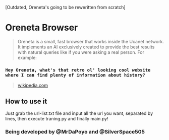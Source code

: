 [Outdated, Oreneta's going to be reweritten from scratch]
# Oreneta Browser
> Oreneta is a small, fast browser that works inside the Ucanet network.
> It implements an AI exclusively created to provide the best results with natural 
queries like if you were asking a real person. For example:
### ```Hey Oreneta, what's that retro ol' looking cool website where I can find plenty of information about history? ```
> [wikipedia.com](https://wikipedia.com)

## How to use it

Just grab the url-list.txt file and input all the url you want, separated by lines, then execute traning.py and finally main.py!

### Being developed by @MrDaPoyo and @SilverSpace505

